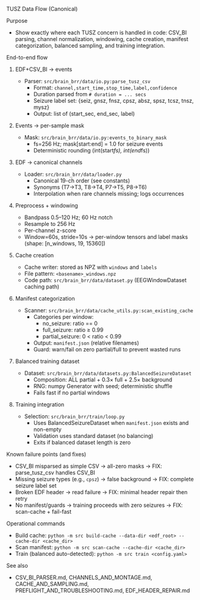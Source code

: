 TUSZ Data Flow (Canonical)

Purpose
- Show exactly where each TUSZ concern is handled in code: CSV_BI parsing, channel normalization, windowing, cache creation, manifest categorization, balanced sampling, and training integration.

End-to-end flow

1) EDF+CSV_BI → events
   - Parser: `src/brain_brr/data/io.py:parse_tusz_csv`
     - Format: `channel,start_time,stop_time,label,confidence`
     - Duration parsed from `# duration = ... secs`
     - Seizure label set: {seiz, gnsz, fnsz, cpsz, absz, spsz, tcsz, tnsz, mysz}
     - Output: list of (start_sec, end_sec, label)

2) Events → per-sample mask
   - Mask: `src/brain_brr/data/io.py:events_to_binary_mask`
     - fs=256 Hz; mask[start:end] = 1.0 for seizure events
     - Deterministic rounding (int(start*fs), int(end*fs))

3) EDF → canonical channels
   - Loader: `src/brain_brr/data/loader.py`
     - Canonical 19-ch order (see constants)
     - Synonyms (T7→T3, T8→T4, P7→T5, P8→T6)
     - Interpolation when rare channels missing; logs occurrences

4) Preprocess + windowing
   - Bandpass 0.5–120 Hz; 60 Hz notch
   - Resample to 256 Hz
   - Per-channel z-score
   - Window=60s, stride=10s → per-window tensors and label masks (shape: [n_windows, 19, 15360])

5) Cache creation
   - Cache writer: stored as NPZ with `windows` and `labels`
   - File pattern: `<basename>_windows.npz`
   - Code path: `src/brain_brr/data/dataset.py` (EEGWindowDataset caching path)

6) Manifest categorization
   - Scanner: `src/brain_brr/data/cache_utils.py:scan_existing_cache`
     - Categories per window:
       - no_seizure: ratio == 0
       - full_seizure: ratio ≥ 0.99
       - partial_seizure: 0 < ratio < 0.99
     - Output: `manifest.json` (relative filenames)
     - Guard: warn/fail on zero partial/full to prevent wasted runs

7) Balanced training dataset
   - Dataset: `src/brain_brr/data/datasets.py:BalancedSeizureDataset`
     - Composition: ALL partial + 0.3× full + 2.5× background
     - RNG: numpy Generator with seed; deterministic shuffle
     - Fails fast if no partial windows

8) Training integration
   - Selection: `src/brain_brr/train/loop.py`
     - Uses BalancedSeizureDataset when `manifest.json` exists and non-empty
     - Validation uses standard dataset (no balancing)
     - Exits if balanced dataset length is zero

Known failure points (and fixes)
- CSV_BI misparsed as simple CSV → all-zero masks → FIX: parse_tusz_csv handles CSV_BI
- Missing seizure types (e.g., `cpsz`) → false background → FIX: complete seizure label set
- Broken EDF header → read failure → FIX: minimal header repair then retry
- No manifest/guards → training proceeds with zero seizures → FIX: scan-cache + fail-fast

Operational commands
- Build cache: `python -m src build-cache --data-dir <edf_root> --cache-dir <cache_dir>`
- Scan manifest: `python -m src scan-cache --cache-dir <cache_dir>`
- Train (balanced auto-detected): `python -m src train <config.yaml>`

See also
- CSV_BI_PARSER.md, CHANNELS_AND_MONTAGE.md, CACHE_AND_SAMPLING.md, PREFLIGHT_AND_TROUBLESHOOTING.md, EDF_HEADER_REPAIR.md

